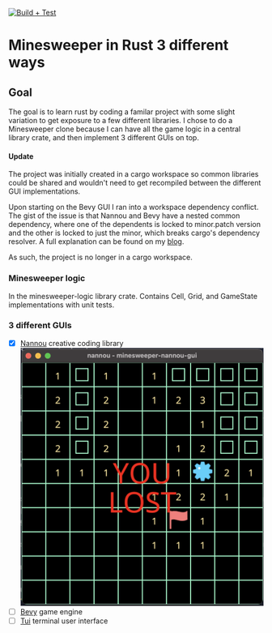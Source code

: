 [![Build + Test](https://github.com/YaroBear/minesweeper-rs/actions/workflows/build.yml/badge.svg)](https://github.com/YaroBear/minesweeper-rs/actions/workflows/build.yml)

# Minesweeper in Rust 3 different ways

## Goal

The goal is to learn rust by coding a familar project with some slight variation to get exposure to a few different libraries.
I chose to do a Minesweeper clone because I can have all the game logic in a central library crate, and then implement 3 different GUIs on top.

#### Update
The project was initially created in a cargo workspace so common libraries could be shared and wouldn't need to get recompiled between the different GUI implementations.

Upon starting on the Bevy GUI I ran into a workspace dependency conflict. The gist of the issue is that Nannou and Bevy have a nested common dependency, where one of the dependents is locked to minor.patch version and the other is locked to just the minor, which breaks cargo's dependency resolver. A full explanation can be found on my [blog](https://yaro.codes/cargo-workspace-woes/).

As such, the project is no longer in a cargo workspace.

### Minesweeper logic

In the minesweeper-logic library crate.
Contains Cell, Grid, and GameState implementations with unit tests.

### 3 different GUIs

- [x] [Nannou](https://github.com/nannou-org/nannou) creative coding library
![screenshot](https://raw.githubusercontent.com/YaroBear/minesweeper-rs/70fae1f9f0992c763bc3e0cf1f33be4518245b28/nannou-gui.png)
- [ ] [Bevy](https://github.com/bevyengine/bevy) game engine
- [ ] [Tui](https://github.com/fdehau/tui-rs) terminal user interface

